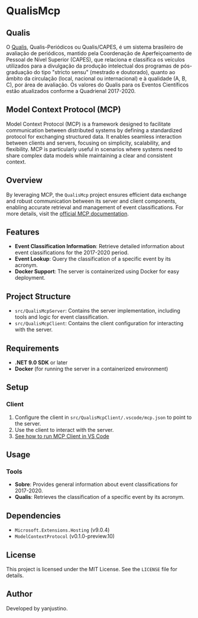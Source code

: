 # QualisMcp

## Qualis
O [Qualis](https://sucupira-legado.capes.gov.br/sucupira/public/consultas/coleta/veiculoPublicacaoQualis/listaConsultaGeralPeriodicos.jsf), Qualis-Periódicos ou Qualis/CAPES, é um sistema brasileiro de avaliação de periódicos, mantido pela Coordenação de Aperfeiçoamento de Pessoal de Nível Superior (CAPES), que relaciona e classifica os veículos utilizados para a divulgação da produção intelectual dos programas de pós-graduação do tipo "stricto sensu" (mestrado e doutorado), quanto ao âmbito da circulação (local, nacional ou internacional) e à qualidade (A, B, C), por área de avaliação.
Os valores do Qualis para os Eventos Científicos estão atualizados conforme a Quadrienal 2017-2020. 

## Model Context Protocol (MCP)
Model Context Protocol (MCP) is a framework designed to facilitate communication between distributed systems by defining a standardized protocol for exchanging structured data. It enables seamless interaction between clients and servers, focusing on simplicity, scalability, and flexibility. MCP is particularly useful in scenarios where systems need to share complex data models while maintaining a clear and consistent context.

## Overview
By leveraging MCP, the `QualisMcp` project ensures efficient data exchange and robust communication between its server and client components, enabling accurate retrieval and management of event classifications. For more details, visit the [official MCP documentation](https://modelcontextprotocol.io/introduction).

## Features

- **Event Classification Information**: Retrieve detailed information about event classifications for the 2017-2020 period.
- **Event Lookup**: Query the classification of a specific event by its acronym.
- **Docker Support**: The server is containerized using Docker for easy deployment.

## Project Structure

- `src/QualisMcpServer`: Contains the server implementation, including tools and logic for event classification.
- `src/QualisMcpClient`: Contains the client configuration for interacting with the server.

## Requirements

- **.NET 9.0 SDK** or later
- **Docker** (for running the server in a containerized environment)

## Setup

### Client

1. Configure the client in `src/QualisMcpClient/.vscode/mcp.json` to point to the server.
2. Use the client to interact with the server.
3. [See how to run MCP Client in VS Code](https://devblogs.microsoft.com/dotnet/build-a-model-context-protocol-mcp-server-in-csharp/#configure-and-run-in-vs-code)

## Usage

### Tools

- **Sobre**: Provides general information about event classifications for 2017-2020.
- **Qualis**: Retrieves the classification of a specific event by its acronym.

## Dependencies

- `Microsoft.Extensions.Hosting` (v9.0.4)
- `ModelContextProtocol` (v0.1.0-preview.10)

## License

This project is licensed under the MIT License. See the `LICENSE` file for details.

## Author

Developed by yanjustino.
